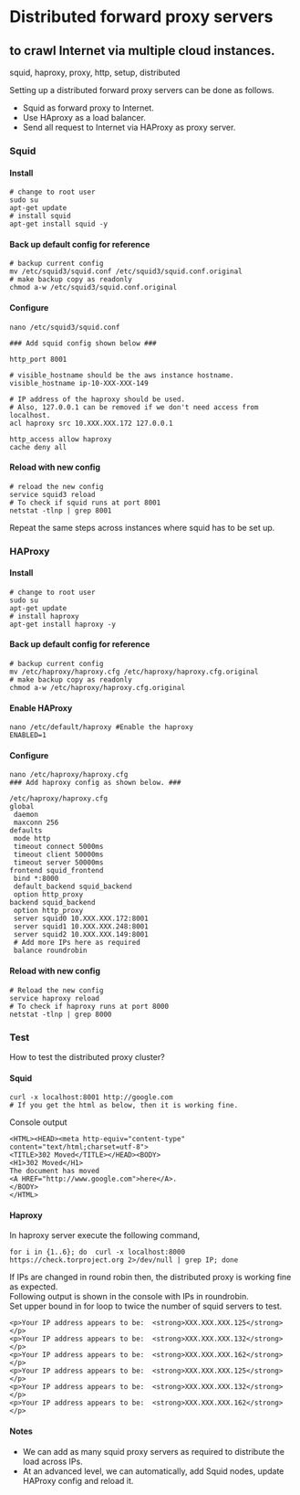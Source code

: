 # Distributed forward proxy servers
## to crawl Internet via multiple cloud instances.
squid, haproxy, proxy, http, setup, distributed

Setting up a distributed forward proxy servers can be done as follows.

* Squid as forward proxy to Internet.
* Use HAproxy as a load balancer.
* Send all request to Internet via HAProxy as proxy server.

### Squid

#### Install
    # change to root user
    sudo su
    apt-get update
    # install squid
    apt-get install squid -y

#### Back up default config for reference
    # backup current config
    mv /etc/squid3/squid.conf /etc/squid3/squid.conf.original
    # make backup copy as readonly
    chmod a-w /etc/squid3/squid.conf.original

#### Configure
    nano /etc/squid3/squid.conf

    ### Add squid config shown below ###

    http_port 8001

    # visible_hostname should be the aws instance hostname.
    visible_hostname ip-10-XXX-XXX-149

    # IP address of the haproxy should be used.
    # Also, 127.0.0.1 can be removed if we don't need access from localhost.
    acl haproxy src 10.XXX.XXX.172 127.0.0.1

    http_access allow haproxy
    cache deny all

#### Reload with new config
    # reload the new config
    service squid3 reload
    # To check if squid runs at port 8001
    netstat -tlnp | grep 8001

Repeat the same steps across instances where squid has to be set up.

### HAProxy

#### Install
    # change to root user
    sudo su
    apt-get update
    # install haproxy
    apt-get install haproxy -y

#### Back up default config for reference
    # backup current config
    mv /etc/haproxy/haproxy.cfg /etc/haproxy/haproxy.cfg.original  
    # make backup copy as readonly
    chmod a-w /etc/haproxy/haproxy.cfg.original

#### Enable HAProxy
    nano /etc/default/haproxy #Enable the haproxy
    ENABLED=1

#### Configure

    nano /etc/haproxy/haproxy.cfg
    ### Add haproxy config as shown below. ###

    /etc/haproxy/haproxy.cfg
    global
     daemon
     maxconn 256
    defaults
     mode http
     timeout connect 5000ms
     timeout client 50000ms
     timeout server 50000ms
    frontend squid_frontend
     bind *:8000
     default_backend squid_backend
     option http_proxy
    backend squid_backend
     option http_proxy
     server squid0 10.XXX.XXX.172:8001
     server squid1 10.XXX.XXX.248:8001
     server squid2 10.XXX.XXX.149:8001
     # Add more IPs here as required
     balance roundrobin

#### Reload with new config
    # Reload the new config
    service haproxy reload
    # To check if haproxy runs at port 8000
    netstat -tlnp | grep 8000


### Test
How to test the distributed proxy cluster?

####  Squid
    curl -x localhost:8001 http://google.com
    # If you get the html as below, then it is working fine.

Console output

    <HTML><HEAD><meta http-equiv="content-type" content="text/html;charset=utf-8">
    <TITLE>302 Moved</TITLE></HEAD><BODY>
    <H1>302 Moved</H1>
    The document has moved
    <A HREF="http://www.google.com">here</A>.
    </BODY>
    </HTML>

#### Haproxy
In haproxy server execute the following command,

    for i in {1..6}; do  curl -x localhost:8000  https://check.torproject.org 2>/dev/null | grep IP; done

If IPs are changed in round robin then, the distributed proxy is working fine as expected.  
Following output is shown in the console with IPs in roundrobin.  
Set upper bound in for loop to twice the number of squid servers to test.


    <p>Your IP address appears to be:  <strong>XXX.XXX.XXX.125</strong></p>
    <p>Your IP address appears to be:  <strong>XXX.XXX.XXX.132</strong></p>
    <p>Your IP address appears to be:  <strong>XXX.XXX.XXX.162</strong></p>
    <p>Your IP address appears to be:  <strong>XXX.XXX.XXX.125</strong></p>
    <p>Your IP address appears to be:  <strong>XXX.XXX.XXX.132</strong></p>
    <p>Your IP address appears to be:  <strong>XXX.XXX.XXX.162</strong></p>


#### Notes
* We can add as many squid proxy servers as required to distribute the load across IPs.
* At an advanced level, we can automatically, add Squid nodes, update HAProxy config and reload it.
